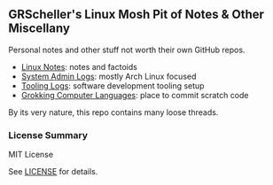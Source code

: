 ## GRScheller's Linux Mosh Pit of Notes &amp; Other Miscellany

Personal notes and other stuff not worth their own GitHub repos.

* [Linux Notes](notes/): notes and factoids
* [System Admin Logs](adminLogs/): mostly Arch Linux focused
* [Tooling Logs](toolingLogs/): software development tooling setup
* [Grokking Computer Languages](grok/): place to commit scratch code

By its very nature, this repo contains many loose threads.

### License Summary

MIT License

See [LICENSE](LICENSE) for details.
